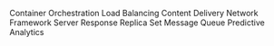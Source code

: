 Container Orchestration Load Balancing Content Delivery Network Framework Server Response Replica Set Message Queue Predictive Analytics
